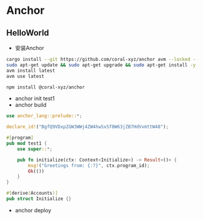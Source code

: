 # Anchor

## HelloWorld


* 安装Anchor

```sh
cargo install --git https://github.com/coral-xyz/anchor avm --locked --force
sudo apt-get update && sudo apt-get upgrade && sudo apt-get install -y pkg-config build-essential libudev-dev libssl-dev
avm install latest
avm use latest

npm install @coral-xyz/anchor
```

* anchor init test1
* anchor build

```rust
use anchor_lang::prelude::*;

declare_id!("BgfQ9VDxpZGW3WWj4ZW4hwSxSf8W63jZB7HdVvmttW48");

#[program]
pub mod test1 {
    use super::*;

    pub fn initialize(ctx: Context<Initialize>) -> Result<()> {
        msg!("Greetings from: {:?}", ctx.program_id);
        Ok(())
    }
}

#[derive(Accounts)]
pub struct Initialize {}
```

* anchor deploy

<DocsAD/>